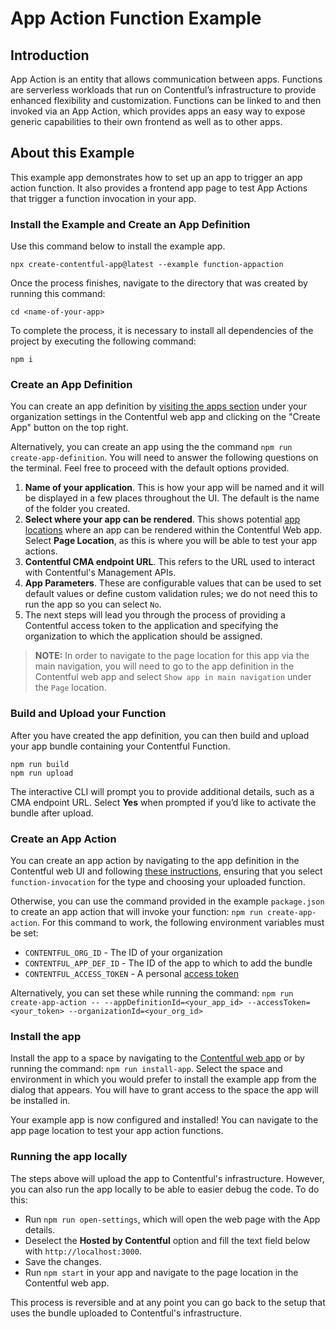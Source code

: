 # App Action Function Example

## Introduction

App Action is an entity that allows communication between apps. Functions are serverless workloads that run on Contentful’s infrastructure to provide enhanced flexibility and customization. Functions can be linked to and then invoked via an App Action, which provides apps an easy way to expose generic capabilities to their own frontend as well as to other apps.

## About this Example

This example app demonstrates how to set up an app to trigger an app action function. It also provides a frontend app page to test App Actions that trigger a function invocation in your app.

### Install the Example and Create an App Definition

Use this command below to install the example app.

```
npx create-contentful-app@latest --example function-appaction
```

Once the process finishes, navigate to the directory that was created by running this command:

```
cd <name-of-your-app>
```

To complete the process, it is necessary to install all dependencies of the project by executing the following command:

```
npm i
```

### Create an App Definition

You can create an app definition by [visiting the apps section](https://app.contentful.com/deeplink?link=app-definition-list) under your organization settings in the Contentful web app and clicking on the "Create App" button on the top right.

Alternatively, you can create an app using the the command `npm run create-app-definition`. You will need to answer the following questions on the terminal. Feel free to proceed with the default options provided.

1. **Name of your application**. This is how your app will be named and it will be displayed in a few places throughout the UI. The default is the name of the folder you created.
2. **Select where your app can be rendered**. This shows potential [app locations](https://www.contentful.com/developers/docs/extensibility/app-framework/locations/) where an app can be rendered within the Contentful Web app. Select **Page Location**, as this is where you will be able to test your app actions.
3. **Contentful CMA endpoint URL**. This refers to the URL used to interact with Contentful's Management APIs.
4. **App Parameters**. These are configurable values that can be used to set default values or define custom validation rules; we do not need this to run the app so you can select `No`.
5. The next steps will lead you through the process of providing a Contentful access token to the application and specifying the organization to which the application should be assigned.

> **NOTE:**
> In order to navigate to the page location for this app via the main navigation, you will need to go to the app definition in the Contentful web app and select `Show app in main navigation` under the `Page` location.

### Build and Upload your Function

After you have created the app definition, you can then build and upload your app bundle containing your Contentful Function.

```
npm run build
npm run upload
```

The interactive CLI will prompt you to provide additional details, such as a CMA endpoint URL. Select **Yes** when prompted if you’d like to activate the bundle after upload.

### Create an App Action

You can create an app action by navigating to the app definition in the Contentful web UI and following [these instructions](https://www.contentful.com/developers/docs/extensibility/app-framework/app-actions/#create-an-app-action), ensuring that you select `function-invocation` for the type and choosing your uploaded function.

Otherwise, you can use the command provided in the example `package.json` to create an app action that will invoke your function: `npm run create-app-action`. For this command to work, the following environment variables must be set:

- `CONTENTFUL_ORG_ID` - The ID of your organization
- `CONTENTFUL_APP_DEF_ID` - The ID of the app to which to add the bundle
- `CONTENTFUL_ACCESS_TOKEN` - A personal [access token](https://www.contentful.com/developers/docs/references/content-management-api/#/reference/personal-access-tokens)

Alternatively, you can set these while running the command: `npm run create-app-action -- --appDefinitionId=<your_app_id> --accessToken=<your_token> --organizationId=<your_org_id>`

### Install the app

Install the app to a space by navigating to the [Contentful web app](https://www.contentful.com/developers/docs/extensibility/app-framework/tutorial/#install-your-app-to-a-space) or by running the command: `npm run install-app`. Select the space and environment in which you would prefer to install the example app from the dialog that appears. You will have to grant access to the space the app will be installed in.

Your example app is now configured and installed! You can navigate to the app page location to test your app action functions.

### Running the app locally

The steps above will upload the app to Contentful's infrastructure. However, you can also run the app locally to be able to easier debug the code. To do this:

- Run `npm run open-settings`, which will open the web page with the App details.
- Deselect the **Hosted by Contentful** option and fill the text field below with `http://localhost:3000`.
- Save the changes.
- Run `npm start` in your app and navigate to the page location in the Contentful web app.

This process is reversible and at any point you can go back to the setup that uses the bundle uploaded to Contentful's infrastructure.
